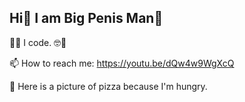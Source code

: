 ## Hi👋 I am **Big Penis Man**🍆

🧑‍💻 I code. 🤓🤡

📫 How to reach me: https://youtu.be/dQw4w9WgXcQ

🍕 Here is a picture of pizza because I'm hungry.
